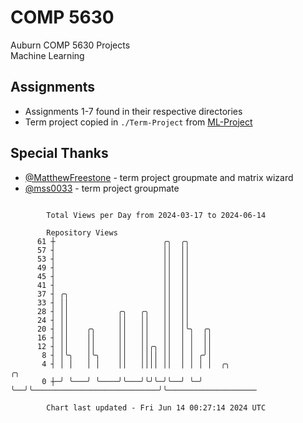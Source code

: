 # COMP 5630
Auburn COMP 5630 Projects  
Machine Learning

## Assignments
- Assignments 1-7 found in their respective directories
- Term project copied in `./Term-Project` from [ML-Project](https://github.com/wumphlett/ML-Project)

## Special Thanks
- [@MatthewFreestone](https://github.com/MatthewFreestone) - term project groupmate and matrix wizard
- [@mss0033](https://github.com/mss0033) - term project groupmate

```

        Total Views per Day from 2024-03-17 to 2024-06-14

        Repository Views
      61 ┼                        ╭╮  ╭╮
      57 ┤                        ││  ││
      53 ┤                        ││  ││
      49 ┤                        ││  ││
      45 ┤                        ││  ││
      41 ┤                        ││  ││
      37 ┤ ╭╮                     ││  ││
      33 ┤ ││                     ││  ││
      28 ┤ ││           ╭╮   ╭╮   ││  ││
      24 ┤ ││           ││   ││   ││  ││
      20 ┤ ││    ╭╮     ││   ││   ││  │╰╮  ╭╮
      16 ┤ ││    ││     ││   ││   ││  │ │  ││
      12 ┤ ││    ││     ││   ││╭╮ ││  │ │  ││
       8 ┤ │╰╮   │╰╮    ││   ││││ ││  │ │ ╭╯│
       4 ┤ │ │   │ │    ││   ││││ ││  │ │ │ │  ╭╮                            ╭╮
       0 ┼─╯ ╰───╯ ╰────╯╰───╯╰╯╰─╯╰──╯ ╰─╯ ╰──╯╰────────────────────────────╯╰────────────────────

        Chart last updated - Fri Jun 14 00:27:14 2024 UTC
        
```
